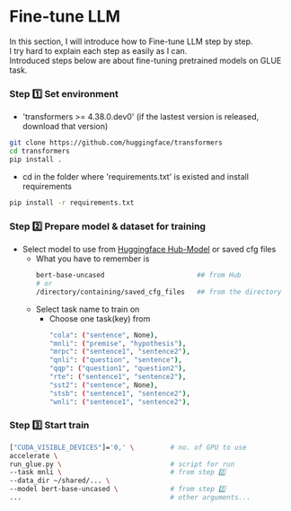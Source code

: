 # Fine-tune LLM
In this section, I will introduce how to Fine-tune LLM step by step.\
I try hard to explain each step as easily as I can.\
Introduced steps below are about fine-tuning pretrained models on GLUE task.

### Step 1️⃣ Set environment
  - 'transformers >= 4.38.0.dev0' (if the lastest version is released, download that version)
  ```bash
  git clone https://github.com/huggingface/transformers
  cd transformers
  pip install .
  ```
  - cd in the folder where 'requirements.txt' is existed and install requirements
  ```bash
  pip install -r requirements.txt
  ```
### Step 2️⃣ Prepare model & dataset for training
  - Select model to use from [Huggingface Hub-Model](https://huggingface.co/models) or saved cfg files
    - What you have to remember is
      ```bash
      bert-base-uncased                       ## from Hub
      # or
      /directory/containing/saved_cfg_files   ## from the directory
      ```
    - Select task name to train on
      - Choose one task(key) from
        ```bash
        "cola": ("sentence", None),
        "mnli": ("premise", "hypothesis"),
        "mrpc": ("sentence1", "sentence2"),
        "qnli": ("question", "sentence"),
        "qqp": ("question1", "question2"),
        "rte": ("sentence1", "sentence2"),
        "sst2": ("sentence", None),
        "stsb": ("sentence1", "sentence2"),
        "wnli": ("sentence1", "sentence2"),
        ```

### Step 3️⃣ Start train
```bash
["CUDA_VISIBLE_DEVICES"]='0,' \         # no. of GPU to use
accelerate \ 
run_glue.py \                           # script for run
--task mnli \                           # from step 2️⃣
--data_dir ~/shared/... \
--model bert-base-uncased \             # from step 2️⃣
...                                     # other arguments... 
```